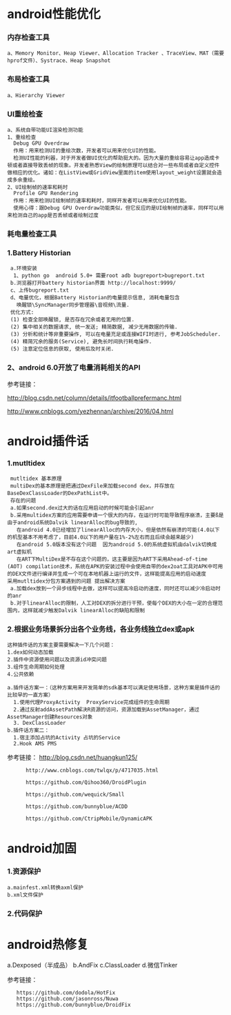 # android性能优化

### 内存检查工具
    a、Memory Monitor、Heap Viewer、Allocation Tracker 、TraceView、MAT（需要hprof文件）、Systrace、Heap Snapshot

### 布局检查工具
    a、Hierarchy Viewer

### UI重绘检查
    a、系统自带功能UI渲染检测功能
    1、重绘检查
      Debug GPU Overdraw
      作用：用来检测UI的重绘次数，开发者可以用来优化UI的性能。
      检测UI性能的利器，对于开发者做UI优化的帮助挺大的。因为大量的重绘容易让app造成卡顿或者直接导致丢帧的现象。开发者熟悉View的绘制原理可以结合对一些布局或者自定义控件做相应的优化。诸如：在ListView或GridView里面的item使用layout_weight设置就会造成多余重绘。
    2、UI绘制帧的速率和耗时
      Profile GPU Rendering
      作用：用来检测UI绘制帧的速率和耗时，同样开发者可以用来优化UI的性能。
      使用心得：跟Debug GPU Overdraw功能类似，但它反应的是UI绘制帧的速率，同样可以用来检测自己的app是否丢帧或者绘制过度


### 耗电量检查工具

### 1.Battery Historian
     a.环境安装
      1、python go  android 5.0+ 需要root adb bugreport>bugreport.txt
     b.浏览器打开battery historian界面 http://localhost:9999/
     c、上传bugreport.txt
     d、电量优化，根据Battery Historian的电量提示信息, 消耗电量包含 
       唤醒锁\SyncManager同步管理器\音视频\流量.
     优化方式: 
     (1) 检查全部唤醒锁, 是否存在冗余或者无用的位置. 
     (2) 集中相关的数据请求, 统一发送; 精简数据, 减少无用数据的传输. 
     (3) 分析和统计等非重要操作, 可以在电量充足或连接WIFI时进行, 参考JobScheduler. 
     (4) 精简冗余的服务(Service), 避免长时间执行耗电操作. 
     (5) 注意定位信息的获取, 使用后及时关闭.
### 2、android 6.0开放了电量消耗相关的API


参考链接：

http://blog.csdn.net/column/details/itfootballprefermanc.html

http://www.cnblogs.com/yezhennan/archive/2016/04.html


# android插件话

 ### 1.mutltidex  
     mutltidex 基本原理
     multiDex的基本原理是把通过DexFile来加载second dex，并存放在BaseDexClassLoader的DexPathList中。  
     存在的问题
     a.如果second.dex过大的话在应用启动的时候可能会引起anr
     b.采用multidex方案的应用需要申请一个很大的内存，在运行时可能导致程序崩溃，主要ß是由于android系统Dalvik linearAlloc的bug导致的,
       在android 4.0已经增加了linearAlloc的内存大小，但是依然有崩溃的可能(4.0以下的机型基本不用考虑了，目前4.0以下的用户量在1%-2%左右而且后续会越来越少)
       在android 5.0版本没有这个问题  因为android 5.0的系统虚拟机由dalvik切换成art虚拟机
       在ART下MultiDex是不存在这个问题的，这主要是因为ART下采用Ahead-of-time (AOT) compilation技术，系统在APK的安装过程中会使用自带的dex2oat工具对APK中可用的DEX文件进行编译并生成一个可在本地机器上运行的文件，这样能提高应用的启动速度
    采用mutltidex分包方案遇到的问题 提出解决方案
     a.加载dex放到一个异步线程中去做，这样可以提高冷启动的速度，同时还可以减少冷启动时的anr
     b.对于linearAlloc的限制，人工对DEX的拆分进行干预，使每个DEX的大小在一定的合理范围内，这样就减少触发Dalvik linearAlloc的缺陷和限制

### 2.根据业务场景拆分出各个业务线，各业务线独立dex或apk
    这种插件话的方案主要需要解决一下几个问题：
    1.dex如何动态加载
    2.插件中资源使用问题以及资源id冲突问题
    3.组件生命周期如何处理
    4.公共依赖
    
    a.插件话方案一：（这种方案用来开发简单的sdk基本可以满足使用场景，这种方案是插件话的比较早的一直方案）
      1.使用代理ProxyActivity  ProxyService完成组件的生命周期
      2.通过反射addAssetPath解决R资源的访问，资源加载到AssetManager，通过AssetManager创建Resources对象
      3. DexClassLoader
    b.插件话方案二：
      1.宿主添加占坑的Activity 占坑的Service
      2.Hook AMS PMS

  参考链接：
          http://blog.csdn.net/huangkun125/

          http://www.cnblogs.com/twlqx/p/4717035.html

          https://github.com/Qihoo360/DroidPlugin

          https://github.com/wequick/Small

          https://github.com/bunnyblue/ACDD

          https://github.com/CtripMobile/DynamicAPK

      
# android加固

### 1.资源保护
    a.mainfest.xml转换axml保护
    b.xml文件保护

### 2.代码保护


# android热修复
a.Dexposed（半成品）
b.AndFix
c.ClassLoader
d.微信Tinker

参考链接：
      
       https://github.com/dodola/HotFix
       https://github.com/jasonross/Nuwa
       https://github.com/bunnyblue/DroidFix
   